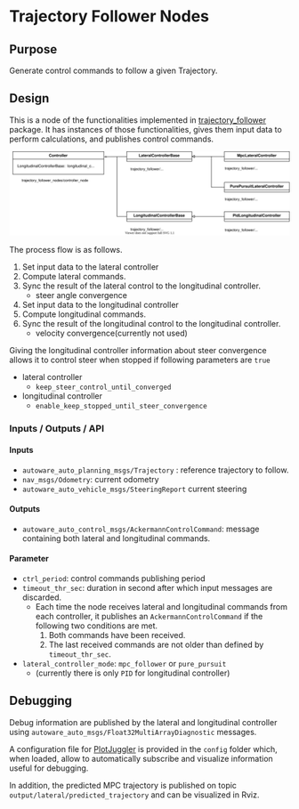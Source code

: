 # Trajectory Follower Nodes

## Purpose

Generate control commands to follow a given Trajectory.

## Design

This is a node of the functionalities implemented in [trajectory_follower](../../trajectory_follower/design/trajectory_follower-design.md#trajectory-follower) package. It has instances of those functionalities, gives them input data to perform calculations, and publishes control commands.

![Controller](media/Controller.drawio.svg)

The process flow is as follows.

1. Set input data to the lateral controller
2. Compute lateral commands.
3. Sync the result of the lateral control to the longitudinal controller.
   - steer angle convergence
4. Set input data to the longitudinal controller
5. Compute longitudinal commands.
6. Sync the result of the longitudinal control to the longitudinal controller.
   - velocity convergence(currently not used)

Giving the longitudinal controller information about steer convergence allows it to control steer when stopped if following parameters are `true`

- lateral controller
  - `keep_steer_control_until_converged`
- longitudinal controller
  - `enable_keep_stopped_until_steer_convergence`

### Inputs / Outputs / API

#### Inputs

- `autoware_auto_planning_msgs/Trajectory` : reference trajectory to follow.
- `nav_msgs/Odometry`: current odometry
- `autoware_auto_vehicle_msgs/SteeringReport` current steering

#### Outputs

- `autoware_auto_control_msgs/AckermannControlCommand`: message containing both lateral and longitudinal commands.

#### Parameter

- `ctrl_period`: control commands publishing period
- `timeout_thr_sec`: duration in second after which input messages are discarded.
  - Each time the node receives lateral and longitudinal commands from each controller, it publishes an `AckermannControlCommand` if the following two conditions are met.
    1. Both commands have been received.
    2. The last received commands are not older than defined by `timeout_thr_sec`.
- `lateral_controller_mode`: `mpc_follower` or `pure_pursuit`
  - (currently there is only `PID` for longitudinal controller)

## Debugging

Debug information are published by the lateral and longitudinal controller using `autoware_auto_msgs/Float32MultiArrayDiagnostic` messages.

A configuration file for [PlotJuggler](https://github.com/facontidavide/PlotJuggler) is provided in the `config` folder which, when loaded, allow to automatically subscribe and visualize information useful for debugging.

In addition, the predicted MPC trajectory is published on topic `output/lateral/predicted_trajectory` and can be visualized in Rviz.
